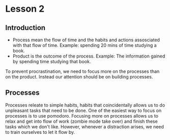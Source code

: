 # Lesson 2

## Introduction

- Process mean the flow of time and the habits and actions assosciated with that flow of time. Example: spending 20 mins of time studying a book.
- Product is the outcome of the process. Example: The information gained by spending time studying that book.

To prevent procrastination, we need to focus more on the processes than on the product. Instead our attention should be on building processes.

## Processes

Processes releate to simple habits, habits that coincidentally allows us to do unpleasant tasks that need to be done. One of the easiest way to focus on processes is to use pomodoro. Focusing more on processes allows us to relax and get into flow of work (zombie mode take over) and finish these tasks which we don't like. However, whenever a distraction arises, we need to train ourselves to let it flow by.
